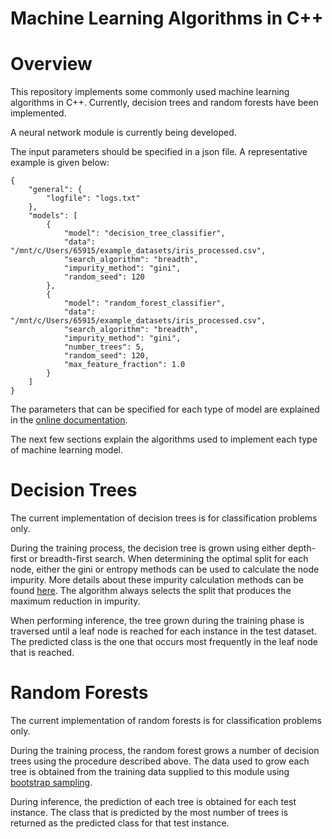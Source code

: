# Machine Learning Algorithms in C++

# Overview

This repository implements some commonly used machine learning algorithms in C++. Currently, decision trees and random forests have been implemented. 

A neural network module is currently being developed.

The input parameters should be specified in a json file. A representative example is given below:

```
{
	"general": {
		"logfile": "logs.txt"
	},
	"models": [
		{
			"model": "decision_tree_classifier",
			"data": "/mnt/c/Users/65915/example_datasets/iris_processed.csv",
			"search_algorithm": "breadth",
			"impurity_method": "gini",
			"random_seed": 120
		},
		{
			"model": "random_forest_classifier",
			"data": "/mnt/c/Users/65915/example_datasets/iris_processed.csv",
			"search_algorithm": "breadth",
			"impurity_method": "gini",
			"number_trees": 5,
			"random_seed": 120,
			"max_feature_fraction": 1.0
		}
	]
}
```

The parameters that can be specified for each type of model are explained in the [online documentation](https://machine-learning-basic.readthedocs.io/en/latest/index.html).

The next few sections explain the algorithms used to implement each type of machine learning model.

# Decision Trees

The current implementation of decision trees is for classification problems only.

During the training process, the decision tree is grown using either depth-first or breadth-first search. When determining the optimal split for each node, either the gini or entropy methods can be used to calculate the node impurity. More details about these impurity calculation methods can be found [here](https://www.baeldung.com/cs/impurity-entropy-gini-index). The algorithm always selects the split that produces the maximum reduction in impurity.

When performing inference, the tree grown during the training phase is traversed until a leaf node is reached for each instance in the test dataset. The predicted class is the one that occurs most frequently in the leaf node that is reached. 

# Random Forests

The current implementation of random forests is for classification problems only.

During the training process, the random forest grows a number of decision trees using the procedure described above. The data used to grow each tree is obtained from the training data supplied to this module using [bootstrap sampling](https://www.geeksforgeeks.org/bootstrap-method/).

During inference, the prediction of each tree is obtained for each test instance. The class that is predicted by the most number of trees is returned as the predicted class for that test instance.
 
